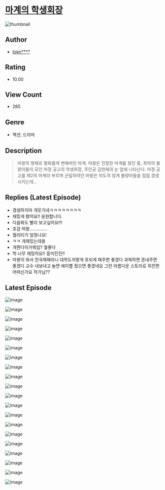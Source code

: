 # [마계의 학생회장](https://comic.naver.com/challenge/list?titleId=811321)
![thumbnail](https://image-comic.pstatic.net/user_contents_data/challenge_comic/2023/05/25/upload_7161680220559663462_480x623.jpeg)

## Author
- [tokn****](https://comic.naver.com/artistTitle?id=367287)

## Rating
- 10.00

## View Count
- 285

## Genre
- 액션, 드라마

## Description
> 마왕의 행패로 평화롭게 변해버린 마계. 마왕은 진정한 마계를 찾던 중, 최악의 불량아들이 모인 마정 공고의 학생회장, 주인공 김현재의 눈 앞에 나타난다. 마정 공고를 제2의 마계라 부르며 군림하려던 마왕은 의도치 않게 불량아들을 점점 갱생시키는데...

## Replies (Latest Episode)
- 갱생하지마 개웃기네ㅋㅋㅋㅋㅋㅋㅋㅋ
- 재밌게 봤어요!! 응원합니다.
- 다음화도 빨리 보고싶어요!!!
- 호감 마왕..............
- 퀄리티가 엄청나요!
- ㅋㅋ 개재밌는데용
- 개쩐다이거뭐임? 퀄좋다
- 헉 너무 재밌어요!! 흥미진진!!
- 마왕이 와서 전국재패라니 대학도저렇게 호되게 패주면 좋겠다 과제하면 혼내주면 좋겠다 교수 내보내고 놀면 에이쁠 줬으면 좋겠네요 그런 아름다운 스토리로 외전편 어떠신가요 작가님??

## Latest Episode
![image](https://image-comic.pstatic.net/user_contents_data/challenge_comic/2023/05/26/367287/upload_3774967991338284336.jpeg)

![image](https://image-comic.pstatic.net/user_contents_data/challenge_comic/2023/05/26/367287/upload_3904729952832021299.jpeg)

![image](https://image-comic.pstatic.net/user_contents_data/challenge_comic/2023/05/26/367287/upload_3703147681358622820.jpeg)

![image](https://image-comic.pstatic.net/user_contents_data/challenge_comic/2023/05/26/367287/upload_3991989395424228409.jpeg)

![image](https://image-comic.pstatic.net/user_contents_data/challenge_comic/2023/05/26/367287/upload_7016997675085345638.jpeg)

![image](https://image-comic.pstatic.net/user_contents_data/challenge_comic/2023/05/26/367287/upload_3617906968676677938.jpeg)

![image](https://image-comic.pstatic.net/user_contents_data/challenge_comic/2023/05/26/367287/upload_7161620854733038391.jpeg)

![image](https://image-comic.pstatic.net/user_contents_data/challenge_comic/2023/05/26/367287/upload_4063716019228927073.jpeg)

![image](https://image-comic.pstatic.net/user_contents_data/challenge_comic/2023/05/26/367287/upload_3546643398913122867.jpeg)

![image](https://image-comic.pstatic.net/user_contents_data/challenge_comic/2023/05/26/367287/upload_7161905619705149541.jpeg)

![image](https://image-comic.pstatic.net/user_contents_data/challenge_comic/2023/05/26/367287/upload_3616448994747035959.jpeg)

![image](https://image-comic.pstatic.net/user_contents_data/challenge_comic/2023/05/26/367287/upload_3774361065231770680.jpeg)

![image](https://image-comic.pstatic.net/user_contents_data/challenge_comic/2023/05/26/367287/upload_7291382984431920178.jpeg)

![image](https://image-comic.pstatic.net/user_contents_data/challenge_comic/2023/05/26/367287/upload_7005407718671463988.jpeg)

![image](https://image-comic.pstatic.net/user_contents_data/challenge_comic/2023/05/26/367287/upload_3905527094380146738.jpeg)

![image](https://image-comic.pstatic.net/user_contents_data/challenge_comic/2023/05/26/367287/upload_3690756387982816866.jpeg)

![image](https://image-comic.pstatic.net/user_contents_data/challenge_comic/2023/05/26/367287/upload_7075494085929219426.jpeg)

![image](https://image-comic.pstatic.net/user_contents_data/challenge_comic/2023/05/26/367287/upload_7305178581719593317.jpeg)

![image](https://image-comic.pstatic.net/user_contents_data/challenge_comic/2023/05/26/367287/upload_7090184484761776179.jpeg)

![image](https://image-comic.pstatic.net/user_contents_data/challenge_comic/2023/05/26/367287/upload_7365133839210984802.jpeg)
